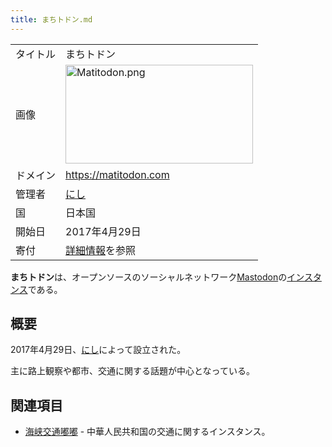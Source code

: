 ```yaml
---
title: まちトドン.md
---
```

<div>

|          |                                                                                                                                                                                                                                                                                                    |
|----------|----------------------------------------------------------------------------------------------------------------------------------------------------------------------------------------------------------------------------------------------------------------------------------------------------|
| タイトル | まちトドン                                                                                                                                                                                                                                                                                         |
| 画像     | [<img src="/images/thumb/5/5b/Matitodon.png/300px-Matitodon.png" srcset="/images/thumb/5/5b/Matitodon.png/450px-Matitodon.png 1.5x, /images/thumb/5/5b/Matitodon.png/600px-Matitodon.png 2x" width="300" height="158" alt="Matitodon.png" />](/%E3%83%95%E3%82%A1%E3%82%A4%E3%83%AB:Matitodon.png) |
| ドメイン | <a href="https://matitodon.com" rel="nofollow">https://matitodon.com</a>                                                                                                                                                                                                                           |
| 管理者   | <a href="https://matitodon.com/@westantenna" rel="nofollow">にし</a>                                                                                                                                                                                                                               |
| 国       | 日本国                                                                                                                                                                                                                                                                                             |
| 開始日   | 2017年4月29日                                                                                                                                                                                                                                                                                      |
| 寄付     | <a href="https://matitodon.com/about/more" rel="nofollow">詳細情報</a>を参照                                                                                                                                                                                                                       |

**まちトドン**は、オープンソースのソーシャルネットワーク[Mastodon](/Mastodon "Mastodon")の[インスタンス](/%E3%82%A4%E3%83%B3%E3%82%B9%E3%82%BF%E3%83%B3%E3%82%B9 "インスタンス")である。

## 概要

2017年4月29日、[にし](/%E3%81%AB%E3%81%97 "にし (存在しないページ)")によって設立された。

主に路上観察や都市、交通に関する話題が中心となっている。

## 関連項目

-   [海峡交通嘟嘟](/%E6%B5%B7%E5%B3%A1%E4%BA%A4%E9%80%9A%E5%98%9F%E5%98%9F "海峡交通嘟嘟") - 中華人民共和国の交通に関するインスタンス。

</div>
